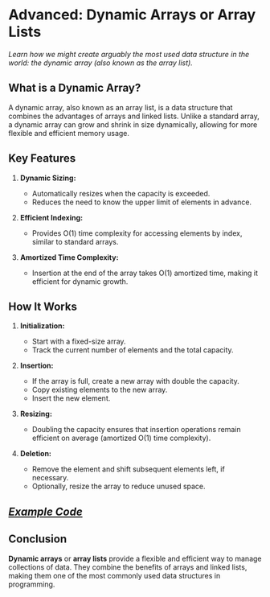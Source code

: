 # Advanced: Dynamic Arrays or Array Lists

*Learn how we might create arguably the most used data structure in the world: the dynamic array (also known as the array list).*

## What is a Dynamic Array?

A dynamic array, also known as an array list, is a data structure that combines the advantages of arrays and linked lists. Unlike a standard array, a dynamic array can grow and shrink in size dynamically, allowing for more flexible and efficient memory usage.

## Key Features

1. **Dynamic Sizing:**
   - Automatically resizes when the capacity is exceeded.
   - Reduces the need to know the upper limit of elements in advance.

2. **Efficient Indexing:**
   - Provides O(1) time complexity for accessing elements by index, similar to standard arrays.

3. **Amortized Time Complexity:**
   - Insertion at the end of the array takes O(1) amortized time, making it efficient for dynamic growth.

## How It Works

1. **Initialization:**
   - Start with a fixed-size array.
   - Track the current number of elements and the total capacity.

2. **Insertion:**
   - If the array is full, create a new array with double the capacity.
   - Copy existing elements to the new array.
   - Insert the new element.

3. **Resizing:**
   - Doubling the capacity ensures that insertion operations remain efficient on average (amortized O(1) time complexity).

4. **Deletion:**
   - Remove the element and shift subsequent elements left, if necessary.
   - Optionally, resize the array to reduce unused space.

## [*Example Code*](./dynamicArrays.cpp)

## Conclusion

**Dynamic arrays** or **array lists** provide a flexible and efficient way to manage collections of data. They combine the benefits of arrays and linked lists, making them one of the most commonly used data structures in programming.
